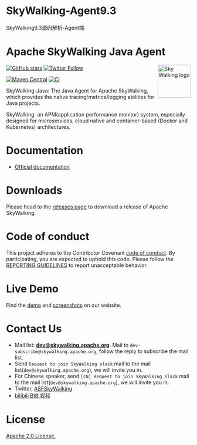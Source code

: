 # SkyWalking-Agent9.3
SkyWalking9.3源码解析-Agent端


Apache SkyWalking Java Agent
==========

<img src="http://skywalking.apache.org/assets/logo.svg" alt="Sky Walking logo" height="90px" align="right" />


[![GitHub stars](https://img.shields.io/github/stars/apache/skywalking-java.svg?style=for-the-badge&label=Stars&logo=github)](https://github.com/apache/skywalking-java)
[![Twitter Follow](https://img.shields.io/twitter/follow/asfskywalking.svg?style=for-the-badge&label=Follow&logo=twitter)](https://twitter.com/AsfSkyWalking)

[![Maven Central](https://img.shields.io/maven-central/v/org.apache.skywalking/apm-agent.svg)](https://skywalking.apache.org/downloads/)
[![CI](https://github.com/apache/skywalking-java/actions/workflows/ci.yaml/badge.svg)](https://github.com/apache/skywalking-java/actions/workflows/ci.yaml)

SkyWalking-Java: The Java Agent for Apache SkyWalking, which provides the native tracing/metrics/logging abilities for Java projects.

SkyWalking: an APM(application performance monitor) system, especially designed for microservices, cloud native and container-based (Docker and Kubernetes) architectures.

# Documentation
- [Official documentation](https://skywalking.apache.org/docs/#JavaAgent)

# Downloads
Please head to the [releases page](https://skywalking.apache.org/downloads/) to download a release of Apache SkyWalking.

# Code of conduct
This project adheres to the Contributor Covenant [code of conduct](https://www.apache.org/foundation/policies/conduct). By participating, you are expected to uphold this code.
Please follow the [REPORTING GUIDELINES](https://www.apache.org/foundation/policies/conduct#reporting-guidelines) to report unacceptable behavior.

# Live Demo
Find the [demo](https://skywalking.apache.org/#demo) and [screenshots](https://skywalking.apache.org/#arch) on our website.


# Contact Us
* Mail list: **dev@skywalking.apache.org**. Mail to `dev-subscribe@skywalking.apache.org`, follow the reply to subscribe the mail list.
* Send `Request to join SkyWalking slack` mail to the mail list(`dev@skywalking.apache.org`), we will invite you in.
* For Chinese speaker, send `[CN] Request to join SkyWalking slack` mail to the mail list(`dev@skywalking.apache.org`), we will invite you in.
* Twitter, [ASFSkyWalking](https://twitter.com/AsfSkyWalking)
* [bilibili B站 视频](https://space.bilibili.com/390683219)

# License
[Apache 2.0 License.](LICENSE)
